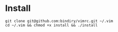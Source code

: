 # Install

```
git clone git@github.com:bindiry/vimrc.git ~/.vim
cd ~/.vim && chmod +x install && ./install
```
